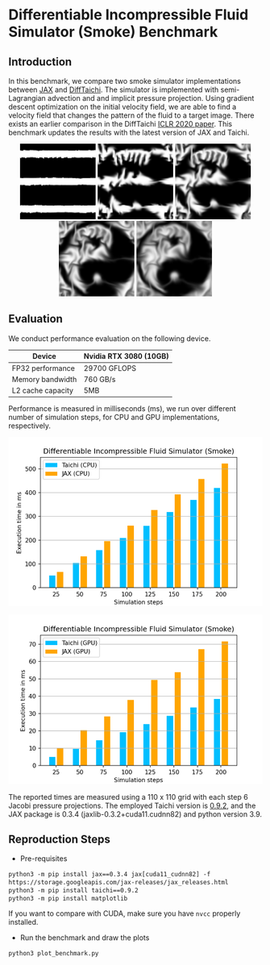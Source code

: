 # Differentiable Incompressible Fluid Simulator (Smoke) Benchmark

## Introduction
In this benchmark, we compare two smoke simulator implementations between 
[JAX](https://github.com/google/jax) and 
[DiffTaichi](https://github.com/taichi-dev/difftaichi). 
The simulator is implemented with semi-Lagrangian advection and
and implicit pressure projection. Using gradient descent optimization 
on the initial velocity field, we are able to find a velocity field that
changes the pattern of the fluid to a target image.
There exists an earlier comparison in 
the DiffTaichi [ICLR 2020 paper](https://arxiv.org/pdf/1910.00935.pdf).
This benchmark updates the results with the latest version of JAX and Taichi.

<p align="center">
  <img src="fig/0001.png" width="150" />
  <img src="fig/0025.png" width="150" />
  <img src="fig/0050.png" width="150" />
  <img src="fig/0075.png" width="150" />
  <img src="fig/0099.png" width="150" />
</p>


## Evaluation
We conduct performance evaluation on the following device.

|Device| Nvidia RTX 3080 (10GB)|
|-----|-----------------------|
|FP32 performance| 29700 GFLOPS|
|Memory bandwidth| 760 GB/s|
|L2 cache capacity| 5MB|

Performance is measured in milliseconds (ms), we run over different
number of simulation steps, for CPU and GPU implementations, respectively.

<p align="center">
<img src="fig/bench_cpu.png" width="600">
</p>

<p align="center">
<img src="fig/bench_gpu.png" width="600">
</p>

The reported times are measured using a 110 x 110 grid with each step 6 
Jacobi pressure projections. 
The employed Taichi version 
is [0.9.2](https://github.com/taichi-dev/taichi/releases/tag/v0.9.2), and
the JAX
package is 0.3.4 (jaxlib-0.3.2+cuda11.cudnn82) and python version 3.9.

## Reproduction Steps

* Pre-requisites
```shell
python3 -m pip install jax==0.3.4 jax[cuda11_cudnn82] -f https://storage.googleapis.com/jax-releases/jax_releases.html
python3 -m pip install taichi==0.9.2 
python3 -m pip install matplotlib
```
If you want to compare with CUDA, make sure you have `nvcc` properly installed.

* Run the benchmark and draw the plots
```shell
python3 plot_benchmark.py
```
